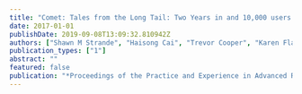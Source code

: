 ```yaml
---
title: "Comet: Tales from the Long Tail: Two Years in and 10,000 users later"
date: 2017-01-01
publishDate: 2019-09-08T13:09:32.810942Z
authors: ["Shawn M Strande", "Haisong Cai", "Trevor Cooper", "Karen Flammer", "Christopher Irving", "Gregor von Laszewski", "Amit Majumdar", "Dmistry Mishin", "Philip Papadopoulos", "Wayne Pfeiffer", " others"]
publication_types: ["1"]
abstract: ""
featured: false
publication: "*Proceedings of the Practice and Experience in Advanced Research Computing 2017 on Sustainability, Success and Impact*"
---
```


